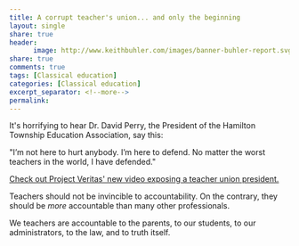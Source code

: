 ```yaml
--- 
title: A corrupt teacher's union... and only the beginning
layout: single
share: true
header:
      image: http://www.keithbuhler.com/images/banner-buhler-report.svg
share: true
comments: true
tags: [Classical education]
categories: [Classical education]
excerpt_separator: <!--more-->
permalink: 
---
```


It's horrifying to hear Dr. David Perry, the President of the Hamilton Township Education Association, say this:

"I’m not here to hurt anybody. I’m here to defend. No matter the worst teachers in the world, I have defended."

[Check out Project Veritas' new video exposing a teacher union president.](https://www.projectveritas.com/2018/05/01/nj-perry-transcript/) 

Teachers should not be invincible to accountability. On the contrary, they should be *more* accountable than many other professionals. 

We teachers are accountable to the parents, to our students, to our administrators, to the law, and to truth itself. 